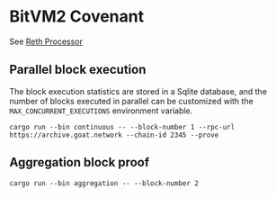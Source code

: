 # BitVM2 Covenant

See [Reth Processor](https://github.com/zkMIPS/reth-processor/blob/main/README.md)

## Parallel block execution

The block execution statistics are stored in a Sqlite database, and the number of blocks executed in parallel can be customized with the `MAX_CONCURRENT_EXECUTIONS` environment variable.

```angular2html
cargo run --bin continuous -- --block-number 1 --rpc-url https://archive.goat.network --chain-id 2345 --prove
```

## Aggregation block proof

```angular2html
cargo run --bin aggregation -- --block-number 2
```

